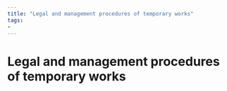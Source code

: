 ```yaml
---
title: "Legal and management procedures of temporary works"
tags: 
- 
---
```

# Legal and management procedures of temporary works










